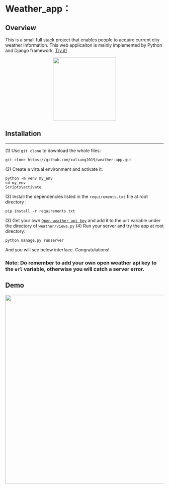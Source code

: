 # Weather_app：
## Overview
This is a small full stack project that enables people to acquire current city weather information. This web applicaiton is mainly implemented by Python and Django framework.
[Try it!](https://xuliang-weather-app.herokuapp.com/)

<div align=center> <img src="https://github.com/xuliang2019/weather_app/raw/master/weather/static/weather/img/weather_logo.jpg" width="200"> </div>

## Installation
------------
(1) Use `git clone` to download the whole files:
```
git clone https://github.com/xuliang2019/weather-app.git
```
(2) Create a virtual environment and activate it:
```
python -m venv my_env
cd my_env
Scripts\activate
```
(3) Install the dependencies listed in the `requirements.txt` file at root directory :
```
pip install -r requirements.txt
```
(3) Get your own [``Open weather api key``](https://openweathermap.org/api) and add it to the `url` variable under the directory of `weather/views.py`
(4) Run your server and try the app at root directory:
```
python manage.py runserver
```
And you will see below interface. Congratulations!
### Note: Do remember to add your own open weather api key to the `url` variable, otherwise you will catch a server error.
## Demo
<div align=center> <img src="https://github.com/xuliang2019/weather_app/raw/master/weather/static/weather/img/weather_gif.gif" width="600"> </div>



